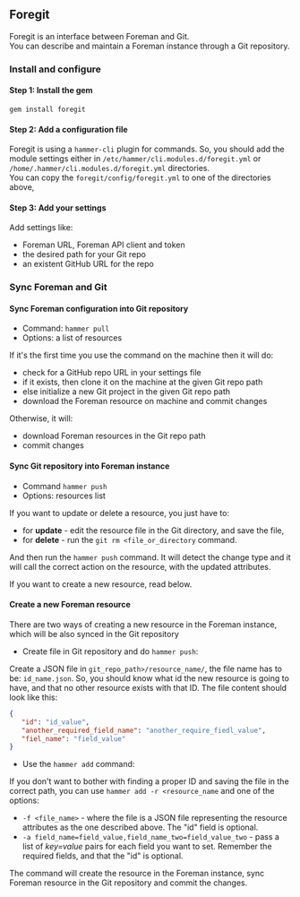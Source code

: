 ## Foregit

Foregit is an interface between Foreman and Git.  
You can describe and maintain a Foreman instance through a Git repository.


### Install and configure

#### Step 1: Install the gem

`gem install foregit`

#### Step 2: Add a configuration file

Foregit is using a `hammer-cli` plugin for commands. So, you should add the module settings either in
`/etc/hammer/cli.modules.d/foregit.yml` or `/home/.hammer/cli.modules.d/foregit.yml` directories.  
You can copy the `foregit/config/foregit.yml` to one of the directories above,

#### Step 3: Add your settings

Add settings like: 
 - Foreman URL, Foreman API client and token
 - the desired path for your Git repo
 - an existent GitHub URL for the repo

### Sync Foreman and Git

#### Sync Foreman configuration into Git repository

  - Command: `hammer pull`
  - Options: a list of resources

If it's the first time you use the command on the machine then it will do:
  - check for a GitHub repo URL in your settings file
  - if it exists, then clone it on the machine at the given Git repo path
  - else initialize a new Git project in the given Git repo path
  - download the Foreman resource on machine and commit changes

Otherwise, it will: 
  - download Foreman resources in the Git repo path
  - commit changes

#### Sync Git repository into Foreman instance

   - Command `hammer push`
   - Options: resources list
 
If you want to update or delete a resource, you just have to:
   - for **update** - edit the resource file in the Git directory, and save the file,
   - for **delete** - run the `git rm <file_or_directory` command.

And then run the `hammer push` command. It will detect the change type and it will call the correct action on the resource, with the updated attributes.  

If you want to create a new resource, read below.

#### Create a new Foreman resource

There are two ways of creating a new resource in the Foreman instance, which will be also synced in the Git repository

 - Create file in Git repository and do `hammer push`:

Create a JSON file in `git_repo_path>/resource_name/`, the file name has to be: `id_name.json`.
So, you should know what id the new resource is going to have, and that no other resource exists with that ID.
The file content should look like this:

```json
{
   "id": "id_value",
   "another_required_field_name": "another_require_fiedl_value",
   "fiel_name": "field_value"
}
```

 - Use the `hammer add` command:

If you don't want to bother with finding a proper ID and saving the file in the correct path, you can use `hammer add -r <resource_name` and one of the options:

 - `-f <file_name>` - where the file is a JSON file representing the resource attributes as the one described above. The "id" field is optional.
 - `-a field_name=field_value,field_name_two=field_value_two` - pass a list of *key=value* pairs for each field you want to set. Remember the required fields, and that the "id" is optional.

The command will create the resource in the Foreman instance, sync Foreman resource in the Git repository and commit the changes.

